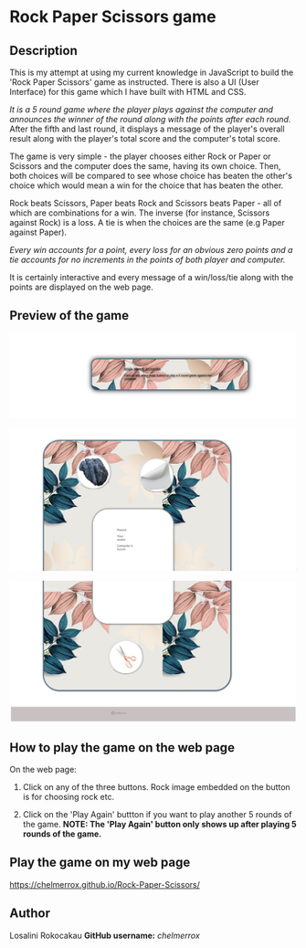 # Rock Paper Scissors game

## Description

This is my attempt at using my current knowledge in JavaScript to build the 'Rock Paper Scissors' game as instructed.  There is also a UI (User Interface) for this game which I have
built with HTML and CSS.

*It is a 5 round game where the player plays against the computer and announces the winner of the round along with the points after each round.* After the fifth and last round, it 
displays a message of the player's overall result along with the player's total score and the computer's total score.

The game is very simple - the player chooses either Rock or Paper or Scissors and the computer does the same, having its own choice. Then, both choices will be compared to see whose
choice has beaten the other's choice which would mean a win for the choice that has beaten the other.

Rock beats Scissors, Paper beats Rock and Scissors beats Paper - all of which are combinations for a win. The inverse (for instance, Scissors against Rock) is a loss. A tie is when 
the choices are the same (e.g Paper against Paper).

*Every win accounts for a point, every loss for an obvious zero points and a tie accounts for no increments in the points of both player and computer.*

It is certainly interactive and every message of a win/loss/tie along with the points are displayed on the web page.

## Preview of the game 

![Rock-Paper-Scissors-title](images/heading.png)






![Rock-Paper-Scissors-game](images/game-ui-top.png)





![Rock-Paper-Scissors-game](images/game-ui-bottom.png)


## How to play the game on the web page

On the web page:

1. Click on any of the three buttons. Rock image embedded on the button is for choosing rock etc.

2. Click on the 'Play Again' buttton if you want to play another 5 rounds of the game. 
   **NOTE: The 'Play Again' button only shows up after playing 5 rounds of the game.**

## Play the game on my web page

https://chelmerrox.github.io/Rock-Paper-Scissors/

## Author

Losalini Rokocakau **GitHub username:** *chelmerrox*